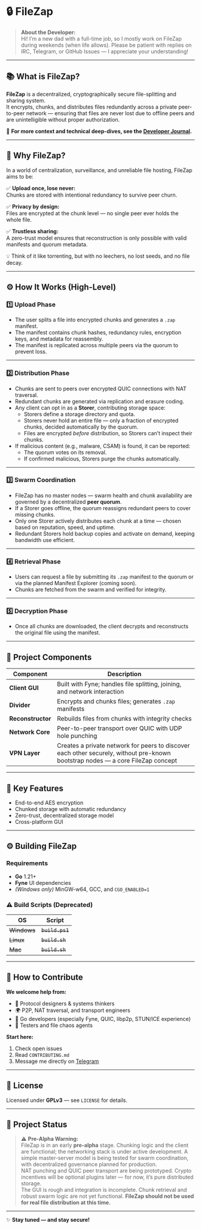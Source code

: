 # 🔒 FileZap

> **About the Developer:**  
> Hi! I’m a new dad with a full-time job, so I mostly work on FileZap during weekends (when life allows). Please be patient with replies on IRC, Telegram, or GitHub Issues — I appreciate your understanding!

---

## 📚 What is FileZap?

**FileZap** is a decentralized, cryptographically secure file-splitting and sharing system.  
It encrypts, chunks, and distributes files redundantly across a private peer-to-peer network — ensuring that files are never lost due to offline peers and are unintelligible without proper authorization.

📖 **For more context and technical deep-dives, see the [Developer Journal](https://github.com/VetheonGames/FileZap/blob/main/Developer%20Journal.md).**

---

## 🚀 Why FileZap?

In a world of centralization, surveillance, and unreliable file hosting, FileZap aims to be:

✅ **Upload once, lose never:**  
Chunks are stored with intentional redundancy to survive peer churn.

✅ **Privacy by design:**  
Files are encrypted at the chunk level — no single peer ever holds the whole file.

✅ **Trustless sharing:**  
A zero-trust model ensures that reconstruction is only possible with valid manifests and quorum metadata.

💡 Think of it like torrenting, but with no leechers, no lost seeds, and no file decay.

---

## ⚙️ How It Works (High-Level)

### 1️⃣ **Upload Phase**

- The user splits a file into encrypted chunks and generates a `.zap` manifest.
- The manifest contains chunk hashes, redundancy rules, encryption keys, and metadata for reassembly.
- The manifest is replicated across multiple peers via the quorum to prevent loss.

---

### 2️⃣ **Distribution Phase**

- Chunks are sent to peers over encrypted QUIC connections with NAT traversal.
- Redundant chunks are generated via replication and erasure coding.
- Any client can opt in as a **Storer**, contributing storage space:
  - Storers define a storage directory and quota.
  - Storers never hold an entire file — only a fraction of encrypted chunks, decided automatically by the quorum.
  - Files are encrypted *before* distribution, so Storers can’t inspect their chunks.
- If malicious content (e.g., malware, CSAM) is found, it can be reported:
  - The quorum votes on its removal.
  - If confirmed malicious, Storers purge the chunks automatically.

---

### 3️⃣ **Swarm Coordination**

- FileZap has no master nodes — swarm health and chunk availability are governed by a decentralized **peer quorum**.
- If a Storer goes offline, the quorum reassigns redundant peers to cover missing chunks.
- Only one Storer actively distributes each chunk at a time — chosen based on reputation, speed, and uptime.
- Redundant Storers hold backup copies and activate on demand, keeping bandwidth use efficient.

---

### 4️⃣ **Retrieval Phase**

- Users can request a file by submitting its `.zap` manifest to the quorum or via the planned Manifest Explorer (coming soon).
- Chunks are fetched from the swarm and verified for integrity.

---

### 5️⃣ **Decryption Phase**

- Once all chunks are downloaded, the client decrypts and reconstructs the original file using the manifest.

---

## 🧩 Project Components

| Component | Description |
|-----------|--------------|
| **Client GUI** | Built with Fyne; handles file splitting, joining, and network interaction |
| **Divider** | Encrypts and chunks files; generates `.zap` manifests |
| **Reconstructor** | Rebuilds files from chunks with integrity checks |
| **Network Core** | Peer-to-peer transport over QUIC with UDP hole punching |
| **VPN Layer** | Creates a private network for peers to discover each other securely, without pre-known bootstrap nodes — a core FileZap concept |

---

## 🔐 Key Features

- End-to-end AES encryption  
- Chunked storage with automatic redundancy  
- Zero-trust, decentralized storage model  
- Cross-platform GUI

---

## ⚙️ Building FileZap

### Requirements

- **Go** 1.21+
- **Fyne** UI dependencies
- *(Windows only)* MinGW-w64, GCC, and `CGO_ENABLED=1`

### ⚠️ Build Scripts (Deprecated)

| OS | Script |
|----|--------|
| ~~Windows~~ | ~~`build.ps1`~~ |
| ~~Linux~~ | ~~`build.sh`~~ |
| ~~Mac~~ | ~~`build.sh`~~ |

---

## 🤝 How to Contribute

**We welcome help from:**

- 🧠 Protocol designers & systems thinkers  
- 🌍 P2P, NAT traversal, and transport engineers  
- 🧰 Go developers (especially Fyne, QUIC, libp2p, STUN/ICE experience)  
- 🧪 Testers and file chaos agents

**Start here:**

1. Check open issues  
2. Read `CONTRIBUTING.md`  
3. Message me directly on [Telegram](https://t.me/Vetheon)

---

## 📄 License

Licensed under **GPLv3** — see `LICENSE` for details.

---

## 🚧 Project Status

> ⚠️ **Pre-Alpha Warning:**  
> FileZap is in an early **pre-alpha** stage. Chunking logic and the client are functional; the networking stack is under active development. A simple master-server model is being tested for swarm coordination, with decentralized governance planned for production.  
> NAT punching and QUIC peer transport are being prototyped. Crypto incentives will be optional plugins later — for now, it’s pure distributed storage.  
> The GUI is rough and integration is incomplete. Chunk retrieval and robust swarm logic are not yet functional. **FileZap should not be used for real file distribution at this time.**

---

✨ **Stay tuned — and stay secure!**

